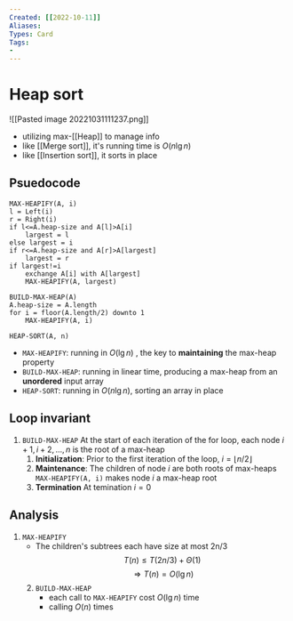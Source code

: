 ```yaml
---
Created: [[2022-10-11]]
Aliases: 
Types: Card
Tags: 
- 
---
```

# Heap sort
![[Pasted image 20221031111237.png]]
- utilizing max-[[Heap]] to manage info
- like [[Merge sort]], it's running time is $O(n\lg n)$
- like [[Insertion sort]], it sorts in place
## Psuedocode
```Pseudocode
MAX-HEAPIFY(A, i)
l = Left(i)
r = Right(i)
if l<=A.heap-size and A[l]>A[i]
	largest = l
else largest = i
if r<=A.heap-size and A[r]>A[largest]
	largest = r
if largest!=i
	exchange A[i] with A[largest]
	MAX-HEAPIFY(A, largest)

BUILD-MAX-HEAP(A)
A.heap-size = A.length
for i = floor(A.length/2) downto 1
	MAX-HEAPIFY(A, i)

HEAP-SORT(A, n)

```
- `MAX-HEAPIFY`: running in $O(\lg n)$ , the key to **maintaining** the max-heap property
- `BUILD-MAX-HEAP`: running in linear time, producing a max-heap from an **unordered** input array
- `HEAP-SORT`: running in $O(n\lg n)$, sorting an array in place

## Loop invariant
1. `BUILD-MAX-HEAP`
   At the start of each iteration of the for loop, each node $i+1, i+2, \dots, n$ is the root of a max-heap
   1. **Initialization**: 
      Prior to the first iteration of the loop, $i=\lfloor n/2\rfloor$
   2. **Maintenance**: 
      The children of node $i$ are both roots of max-heaps
      `MAX-HEAPIFY(A, i)` makes node $i$ a max-heap root
   3. **Termination**
      At temination $i=0$
## Analysis
1. `MAX-HEAPIFY`
   - The children's subtrees each have size at most 2n/3
   $$T(n)\leq T(2n/3)+\Theta(1)$$
   $$\Rightarrow T(n)=O(\lg n)$$
   2. `BUILD-MAX-HEAP`
      - each call to `MAX-HEAPIFY` cost $O(\lg n)$ time
      - calling $O(n)$ times